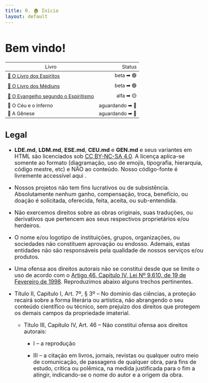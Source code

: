 ```yaml
---
title: 0. 🏠 Início
layout: default
---
```


<style>
html {
  width: 95vw;
  scroll-behavior: smooth;
}
section {
  width: 65vw;
  background-color: whitesmoke;
  padding-left: 50px;
  padding-right: 50px;
  margin-top: -60px;
  padding-top: 60px;
  height: 100vw;

}
.wrapper {
  width: 95vw;
}
body {
  font-size: 18px;
}
header {font-size: 14px; overflow: scroll; width: 30vw; margin-left: -30px;}

th, a:any-link {
  font-weight: normal;
  }

</style>

<script src="https://hypothes.is/embed.js" async></script>

# Bem vindo!

| Livro  |  Status  |
| --- | ---: |
| <a href="./LDE.html" title="o livro dos espíritos">📔 O Livro dos Espíritos</a>   | beta ➡ 🟢 |
| <a href="./LDM.html" title="o livro dos médiuns">📔 O Livro dos Médiuns</a>   | beta ➡ 🟢 |
| <a href="./ESE.html" title="o evangelho segundo o espiritismo">📔 O Evangelho segundo o Espiritismo </a>   | alfa ➡ 🟡 |
| 📔 O Céu e o Inferno   | aguardando ➡ 🔴 |
| 📔 A Gênese   | aguardando ➡ 🔴 |

## Legal

- **LDE.md**, **LDM.md**, **ESE.md**, **CEU.md** e **GEN.md**  e seus variantes em HTML são licenciados sob [CC BY-NC-SA 4.0](https://creativecommons.org/licenses/by-nc-sa/4.0/deed.pt_BR). A licença aplica-se somente ao formato (diagramação, uso de emojis, tipografia, hierarquia, código mestre, etc) e NÃO ao conteúdo. Nosso código-fonte é livremente accessível aqui [](https://github.com/sergioSHKLR).

- Nossos projetos não tem fins lucrativos ou de subsistência. Absolutamente nenhum ganho, compensação, troca, benefício, ou doação é solicitada, oferecida, feita, aceita, ou sub-entendida.

- Não exercemos direitos sobre as obras originais, suas traduções, ou derivativos que pertencem aos seus respectivos proprietários e/ou herdeiros.

- O nome e/ou logotipo de instituições, grupos, organizações, ou sociedades não constituem aprovação ou endosso. Ademais, estas entidades não são responsáveis pela qualidade de nossos serviços e/ou produtos.

- Uma ofensa aos direitos autorais não se constitui desde que se limite o uso de acordo com o [Artigo 46, Capítulo IV, Lei Nº 9.610, de 19 de Fevereiro de 1998](http://www.planalto.gov.br/ccivil_03/leis/l9610.htm#:~:text=Art.%2046.%20N%C3%A3o%20constitui%20ofensa%20aos%20direitos%20autorais%3A). Reproduzimos abaixo alguns trechos pertinentes.

 - Título II, Capítulo I, Art. 7º, § 3º – No domínio das ciências, a proteção recairá sobre a forma literária ou artística, não abrangendo o seu conteúdo científico ou técnico, sem prejuízo dos direitos que protegem os demais campos da propriedade imaterial.

    - Título III, Capítulo IV, Art. 46 – Não constitui ofensa aos direitos autorais:

       - I – a reprodução

       - III – a citação em livros, jornais, revistas ou qualquer outro meio de comunicação, de passagens de qualquer obra, para fins de estudo, crítica ou polêmica, na medida justificada para o fim a atingir, indicando-se o nome do autor e a origem da obra.
  

